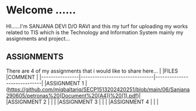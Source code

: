 # Welcome ......

HI......I'm SANJANA DEVI D/O RAVI and this my turf for uploading my works related to TIS which is the Technology and Information System mainly my assignments and project...

## ASSIGNMENTS

There are 4 of my assignments that i would like to share here...
|                |FILES                          |COMMENT                      |
|----------------|-------------------------------|-----------------------------|
|ASSIGNMENT 1    |(https://github.com/miqbaltariq/SECP1513202420251/blob/main/06/Sanjana290605/petronas%20(Document%20(A4))%20(1).pdf)|                                  
|ASSIGNMENT 2    |                               |                             |
|ASSIGNMENT 3    |                               |                             |
|ASSIGNMENT 4    |                               |                             |
